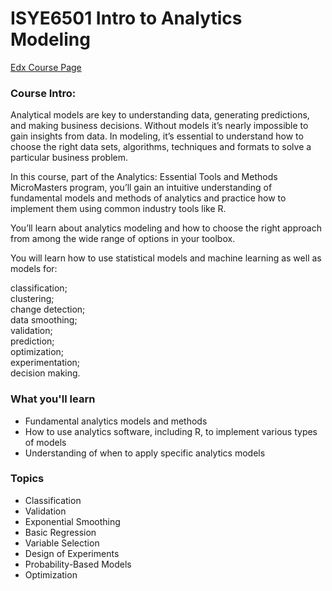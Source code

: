 # ISYE6501 Intro to Analytics Modeling
 
[Edx Course Page](https://www.edx.org/course/introduction-to-analytics-modeling)

### Course Intro:
Analytical models are key to understanding data, generating predictions, and making business decisions. Without models it’s nearly impossible to gain insights from data. In modeling, it’s essential to understand how to choose the right data sets, algorithms, techniques and formats to solve a particular business problem.

In this course, part of the Analytics: Essential Tools and Methods MicroMasters program, you’ll gain an intuitive understanding of fundamental models and methods of analytics and practice how to implement them using common industry tools like R.

You’ll learn about analytics modeling and how to choose the right approach from among the wide range of options in your toolbox.

You will learn how to use statistical models and machine learning as well as models for:

classification;  
clustering;  
change detection;  
data smoothing;  
validation;  
prediction;  
optimization;  
experimentation;  
decision making.  


### What you'll learn

* Fundamental analytics models and methods
* How to use analytics software, including R, to implement various types of models
* Understanding of when to apply specific analytics models

### Topics
* Classification
* Validation
* Exponential Smoothing
* Basic Regression
* Variable Selection
* Design of Experiments
* Probability-Based Models
* Optimization

